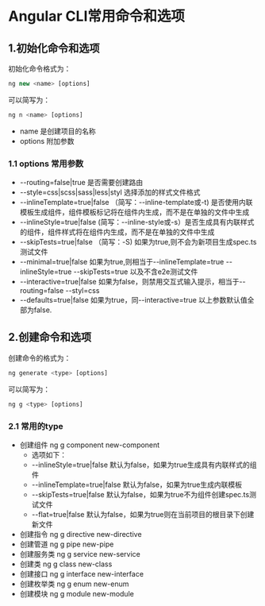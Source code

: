 # Angular CLI常用命令和选项

## 1.初始化命令和选项
初始化命令格式为：
```js
ng new <name> [options]
```
可以简写为：
```js
ng n <name> [options]
```
- name 是创建项目的名称
- options 附加参数

### 1.1 options 常用参数
- --routing=false|true 是否需要创建路由
- --style=css|scss|sass|less|styl 选择添加的样式文件格式
- --inlineTemplate=true|false （简写：--inline-template或-t) 是否使用内联模板生成组件，组件模板标记将在组件内生成，而不是在单独的文件中生成
- --inlineStyle=true|false (简写：--inline-style或-s）是否生成具有内联样式的组件，组件样式将在组件内生成，而不是在单独的文件中生成
- --skipTests=true|false （简写：-S) 如果为true,则不会为新项目生成spec.ts测试文件
- --minimal=true|false 如果为true,则相当于--inlineTemplate=true --inlineStyle=true --skipTests=true 以及不含e2e测试文件
- --interactive=true|false 如果为false，则禁用交互式输入提示，相当于--routing=false --styl=css
- --defaults=true|false 如果为true，同--interactive=true
以上参数默认值全部为false.

## 2.创建命令和选项
创建命令的格式为：
```js
ng generate <type> [options]
```
可以简写为：
```js
ng g <type> [options]
```

### 2.1 常用的type
- 创建组件 ng g component new-component
    - 选项如下：
    - --inlineStyle=true|false 默认为false，如果为true生成具有内联样式的组件
    - --inlineTemplate=true|false 默认为false，如果为true生成内联模板
    - --skipTests=true|false 默认为false，如果为true不为组件创建spec.ts测试文件
    - --flat=true|false 默认为false，如果为true则在当前项目的根目录下创建新文件
- 创建指令 ng g directive new-directive
- 创建管道 ng g pipe new-pipe
- 创建服务类 ng g service new-service
- 创建类 ng g class new-class
- 创建接口 ng g interface new-interface
- 创建枚举类 ng g enum new-enum
- 创建模块 ng g module new-module

